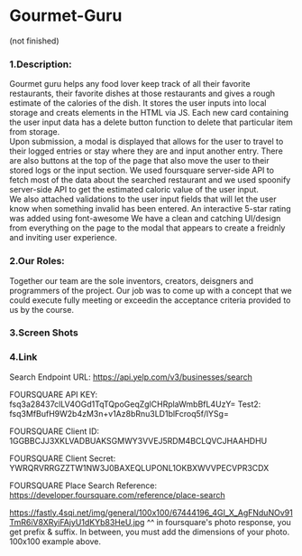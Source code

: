 # Gourmet-Guru
(not finished)
### 1.Description: 
Gourmet guru helps any food lover keep track of all their favorite restaurants, their favorite dishes at those restaurants and gives a rough estimate of the calories of the dish. It stores the user inputs into local storage and creats elements in the HTML via JS. Each new card containing the user input data has a delete button function to delete that particular item from storage. 
<br>
Upon submission, a modal is displayed that allows for the user to travel to their logged entries or stay where they are and input another entry. There are also buttons at the top of the page that also move the user to their stored logs or the input section. We used foursquare server-side API to fetch most of the data about the searched restaurant and we used spoonify server-side API to get the estimated caloric value of the user input.
<br>
We also attached validations to the user input fields that will let the user know when something invalid has been entered. An interactive 5-star rating was added using font-awesome We have a clean and catching UI/design from everything on the page to the modal that appears to create a freidnly and inviting user experience.
<br>
### 2.Our Roles:
Together our team are the sole inventors, creators, deisgners and programmers of the project. Our job was to come up with a concept that we could execute fully meeting or exceedin the acceptance criteria provided to us by the course. 

### 3.Screen Shots

### 4.Link


Search Endpoint URL: https://api.yelp.com/v3/businesses/search


FOURSQUARE API KEY:
fsq3a28437clLV4OGd1TqTQpoGeqZglCHRplaWmbBfL4UzY=
Test2: fsq3MfBufH9W2b4zM3n+v1Az8bRnu3LD1blFcroq5f/lYSg=

FOURSQUARE Client ID:
1GGBBCJJ3XKLVADBUAKSGMWY3VVEJ5RDM4BCLQVCJHAAHDHU

FOURSQUARE Client Secret:
YWRQRVRRGZZTW1NW3J0BAXEQLUPONL1OKBXWVVPECVPR3CDX

FOURSQUARE Place Search Reference:
https://developer.foursquare.com/reference/place-search

https://fastly.4sqi.net/img/general/100x100/67444196_4GI_X_AgFNduNOv91TmR6iV8XRyiFAjyU1dKYb83HeU.jpg
^^ in foursquare's photo response, you get prefix & suffix. In between, you must add the dimensions of your photo. 100x100 example above.
